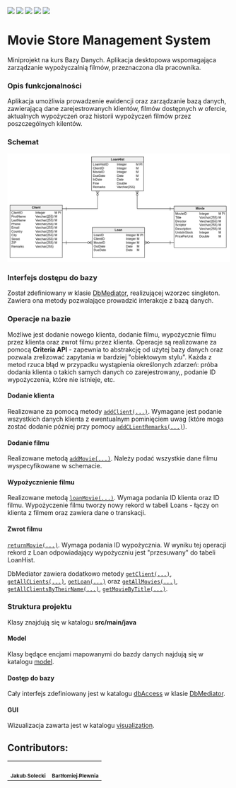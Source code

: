 [![](https://img.shields.io/badge/Maven-4.0.0-red)](https://maven.apache.org)
[![](https://img.shields.io/badge/Project_Lombok-1.18.12-green)](https://mvnrepository.com/artifact/org.projectlombok/lombok)
[![](https://img.shields.io/badge/Hibernate-5.4.11-yellow)](https://mvnrepository.com/artifact/org.hibernate/hibernate-core)
[![](https://img.shields.io/badge/PostgreSQL-42.2.12-%2346A9EE)](https://mvnrepository.com/artifact/org.postgresql/postgresql)
[![](https://img.shields.io/badge/JavaFX-14.0.1-blue)](https://openjfx.io/)



# Movie Store Management System
Miniprojekt na kurs Bazy Danych. 
Aplikacja desktopowa wspomagająca zarządzanie wypożyczalnią filmów, przeznaczona dla pracownika.  

### Opis funkcjonalności
Aplikacja umożliwia prowadzenie ewidencji oraz zarządzanie bazą danych, zawierającą dane zarejestrowanych klientów, filmów dostępnych w ofercie, aktualnych wypożyczeń oraz historii wypożyczeń filmów przez poszczególnych kilentów.

### Schemat
![alt text](https://github.com/jakubsolecki/Movie-Store-Managament-System/blob/master/scheme.png)


### Interfejs dostępu do bazy
Został zdefiniowany w klasie [DbMediator](https://github.com/jakubsolecki/Movie-Store-Managament-System/blob/master/src/main/java/dbAccess/DbMediator.java), realizującej wzorzec singleton. Zawiera ona metody pozwalające prowadzić interakcje z bazą danych.

### Operacje na bazie
Możliwe jest dodanie nowego klienta, dodanie filmu, wypożycznie filmu przez klienta oraz zwrot filmu przez klienta. Operacje są realizowane za pomocą __Criteria API__ - zapewnia to abstrakcję od użytej bazy danych oraz pozwala zrelizować zapytania w bardziej "obiektowym stylu". Każda z metod rzuca błąd w przypadku wystąpienia określonych zdarzeń: próba dodania klienta o takich samych danych co zarejestrowany,, podanie ID wypożyczenia, które nie istnieje, etc.

#### Dodanie klienta
Realizowane za pomocą metody [```addClient(...)```](https://github.com/jakubsolecki/Movie-Store-Managament-System/blob/666ea7287ff6349cba6384b3bfeecab109a3dfc0/src/main/java/dbAccess/DbMediator.java#L36). Wymagane jest podanie wszystkich danych klienta z ewentualnym pominięciem uwag (które moga zostać dodanie później przy pomocy [```addCLientRemarks(...)```](https://github.com/jakubsolecki/Movie-Store-Managament-System/blob/666ea7287ff6349cba6384b3bfeecab109a3dfc0/src/main/java/dbAccess/DbMediator.java#L78)).

#### Dodanie filmu
Realizowane metodą [```addMovie(...)```](https://github.com/jakubsolecki/Movie-Store-Managament-System/blob/666ea7287ff6349cba6384b3bfeecab109a3dfc0/src/main/java/dbAccess/DbMediator.java#L102). Należy podać wszystkie dane filmu wyspecyfikowane w schemacie.

#### Wypożycznienie filmu
Realizowane metodą [```loanMovie(...)```](https://github.com/jakubsolecki/Movie-Store-Managament-System/blob/666ea7287ff6349cba6384b3bfeecab109a3dfc0/src/main/java/dbAccess/DbMediator.java#L138). Wymaga podania ID klienta oraz ID filmu. Wypożyczenie filmu tworzy nowy rekord w tabeli Loans - łączy on klienta z filmem oraz zawiera dane o transkacji.

#### Zwrot filmu
[```returnMovie(...)```](https://github.com/jakubsolecki/Movie-Store-Managament-System/blob/666ea7287ff6349cba6384b3bfeecab109a3dfc0/src/main/java/dbAccess/DbMediator.java#L187). Wymaga podania ID wypożycznia. W wyniku tej operacji rekord z Loan odpowiadający wypożyczniu jest "przesuwany" do tabeli LoanHist.


DbMediator zawiera dodatkowo metody [```getClient(...)```](https://github.com/jakubsolecki/Movie-Store-Managament-System/blob/666ea7287ff6349cba6384b3bfeecab109a3dfc0/src/main/java/dbAccess/DbMediator.java#L271), [```getAllCLients(...)```](https://github.com/jakubsolecki/Movie-Store-Managament-System/blob/666ea7287ff6349cba6384b3bfeecab109a3dfc0/src/main/java/dbAccess/DbMediator.java#L297), [```getLoan(...)```](https://github.com/jakubsolecki/Movie-Store-Managament-System/blob/666ea7287ff6349cba6384b3bfeecab109a3dfc0/src/main/java/dbAccess/DbMediator.java#L238) oraz [```getAllMovies(...)```](https://github.com/jakubsolecki/Movie-Store-Managament-System/blob/666ea7287ff6349cba6384b3bfeecab109a3dfc0/src/main/java/dbAccess/DbMediator.java#L349), [```getAllClientsByTheirName(...)```](https://github.com/jakubsolecki/Movie-Store-Managament-System/blob/666ea7287ff6349cba6384b3bfeecab109a3dfc0/src/main/java/dbAccess/DbMediator.java#L321), [```getMovieByTitle(...)```](https://github.com/jakubsolecki/Movie-Store-Managament-System/blob/666ea7287ff6349cba6384b3bfeecab109a3dfc0/src/main/java/dbAccess/DbMediator.java#L373).

### Struktura projektu
Klasy znajdują się w katalogu __src/main/java__

#### Model
Klasy będące encjami mapowanymi do bazdy danych najdują się w katalogu [model](https://github.com/jakubsolecki/Movie-Store-Managament-System/tree/master/src/main/java/model).

#### Dostęp do bazy
Cały interfejs zdefiniowany jest w katalogu [dbAccess](https://github.com/jakubsolecki/Movie-Store-Managament-System/tree/master/src/main/java/dbAccess) w klasie [DbMediator](https://github.com/jakubsolecki/Movie-Store-Managament-System/blob/master/src/main/java/dbAccess/DbMediator.java).

#### GUI
Wizualizacja zawarta jest w katalogu [visualization](https://github.com/jakubsolecki/Movie-Store-Managament-System/tree/master/src/main/java/visualization).

## Contributors:
<table>
  <tr>
    <td align="center"><a href="https://github.com/jakubsolecki"><img src="https://avatars2.githubusercontent.com/u/57220835?s=460&v=4" width="100px;" alt=""/><br /><sub><b>Jakub Solecki</b></sub></a><br /></td>
    <td align="center"><a href="https://github.com/Ilargi12"><img src="https://avatars3.githubusercontent.com/u/45597301?s=460&u=0e984d3e0a187a6fb0b8a776b4754b8ceed2041c&v=4" width="100px;" alt=""/><br /><sub><b>Bartłomiej Plewnia</b></sub></a><br />
    </td>
  </tr>
</table>
